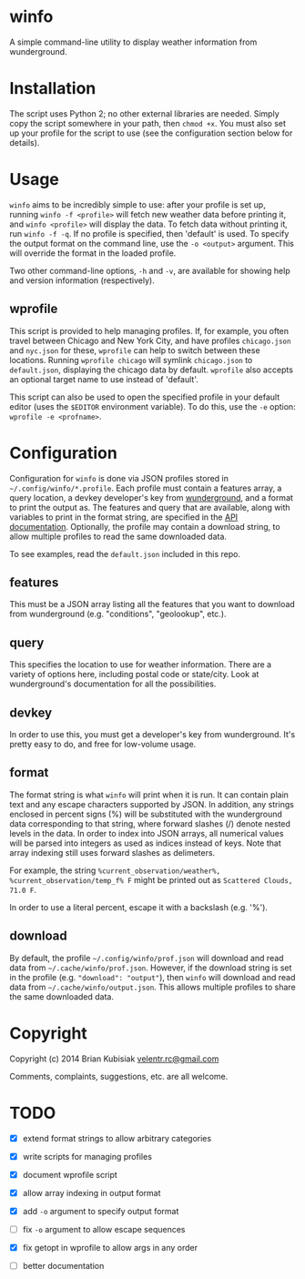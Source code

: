 # winfo

A simple command-line utility to display weather information from wunderground.

# Installation

The script uses Python 2; no other external libraries are needed. Simply copy
the script somewhere in your path, then `chmod +x`. You must also set up your
profile for the script to use (see the configuration section below for details).

# Usage

`winfo` aims to be incredibly simple to use: after your profile is set up,
running `winfo -f <profile>` will fetch new weather data before printing it, and
`winfo <profile>` will display the data. To fetch data without printing it, run
`winfo -f -q`. If no profile is specified, then 'default' is used. To specify
the output format on the command line, use the `-o <output>` argument. This will
override the format in the loaded profile.

Two other command-line options, `-h` and `-v`, are available for showing help
and version information (respectively).

## wprofile

This script is provided to help managing profiles. If, for example, you often
travel between Chicago and New York City, and have profiles `chicago.json` and
`nyc.json` for these, `wprofile` can help to switch between these locations.
Running `wprofile chicago` will symlink `chicago.json` to `default.json`,
displaying the chicago data by default. `wprofile` also accepts an optional
target name to use instead of 'default'.

This script can also be used to open the specified profile in your default
editor (uses the `$EDITOR` environment variable). To do this, use the `-e`
option: `wprofile -e <profname>`.

# Configuration

Configuration for `winfo` is done via JSON profiles stored in
`~/.config/winfo/*.profile`. Each profile must contain a features array, a query
location, a devkey developer's key from
[wunderground](http://www.wunderground.com/weather/api), and a format to print
the output as. The features and query that are available, along with variables
to print in the format string, are specified in the [API
documentation](http://www.wunderground.com/weather/api/d/docs?d=data/index).
Optionally, the profile may contain a download string, to allow multiple
profiles to read the same downloaded data.

To see examples, read the `default.json` included in this repo.

## features

This must be a JSON array listing all the features that you want to download
from wunderground (e.g. "conditions", "geolookup", etc.).

## query

This specifies the location to use for weather information. There are a variety
of options here, including postal code or state/city. Look at wunderground's
documentation for all the possibilities.

## devkey

In order to use this, you must get a developer's key from wunderground. It's
pretty easy to do, and free for low-volume usage.

## format

The format string is what `winfo` will print when it is run. It can contain
plain text and any escape characters supported by JSON. In addition, any strings
enclosed in percent signs (%) will be substituted with the wunderground data
corresponding to that string, where forward slashes (/) denote nested levels in
the data. In order to index into JSON arrays, all numerical values will be
parsed into integers as used as indices instead of keys. Note that array
indexing still uses forward slashes as delimeters.

For example, the string `%current_observation/weather%,
%current_observation/temp_f% F` might be printed out as `Scattered Clouds, 71.0
F`.

In order to use a literal percent, escape it with a backslash (e.g. '\%').

## download

By default, the profile `~/.config/winfo/prof.json` will download and read data
from `~/.cache/winfo/prof.json`. However, if the download string is set in the
profile (e.g. `"download": "output"`), then `winfo` will download and read data
from `~/.cache/winfo/output.json`. This allows multiple profiles to share the
same downloaded data.

# Copyright

Copyright (c) 2014 Brian Kubisiak <velentr.rc@gmail.com>

Comments, complaints, suggestions, etc. are all welcome.

# TODO

- [x] extend format strings to allow arbitrary categories
- [x] write scripts for managing profiles
- [x] document wprofile script
- [x] allow array indexing in output format
- [x] add `-o` argument to specify output format
- [ ] fix `-o` argument to allow escape sequences
- [x] fix getopt in wprofile to allow args in any order
- [ ] better documentation

